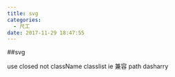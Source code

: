 ```yaml
---
title: svg
categories:
  - 尺工
date: 2017-11-29 18:47:55
---
```

<p></p>
<!-- more -->

##svg

use
closed not className
classlist ie 兼容
path dasharry